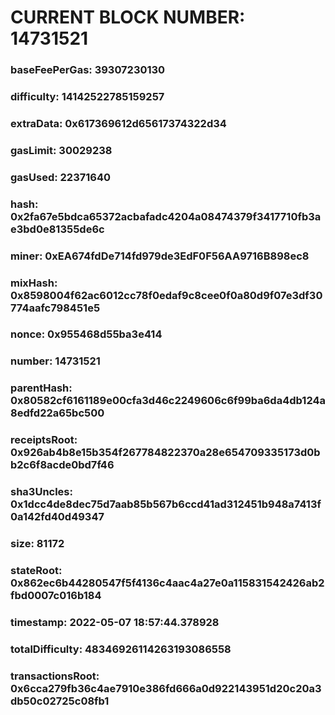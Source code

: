 # CURRENT BLOCK NUMBER: 14731521

### baseFeePerGas: 39307230130
### difficulty: 14142522785159257
### extraData: 0x617369612d65617374322d34
### gasLimit: 30029238
### gasUsed: 22371640
### hash: 0x2fa67e5bdca65372acbafadc4204a08474379f3417710fb3ae3bd0e81355de6c
### miner: 0xEA674fdDe714fd979de3EdF0F56AA9716B898ec8
### mixHash: 0x8598004f62ac6012cc78f0edaf9c8cee0f0a80d9f07e3df30774aafc798451e5
### nonce: 0x955468d55ba3e414
### number: 14731521
### parentHash: 0x80582cf6161189e00cfa3d46c2249606c6f99ba6da4db124a8edfd22a65bc500
### receiptsRoot: 0x926ab4b8e15b354f267784822370a28e654709335173d0bb2c6f8acde0bd7f46
### sha3Uncles: 0x1dcc4de8dec75d7aab85b567b6ccd41ad312451b948a7413f0a142fd40d49347
### size: 81172
### stateRoot: 0x862ec6b44280547f5f4136c4aac4a27e0a115831542426ab2fbd0007c016b184
### timestamp: 2022-05-07 18:57:44.378928
### totalDifficulty: 48346926114263193086558
### transactionsRoot: 0x6cca279fb36c4ae7910e386fd666a0d922143951d20c20a3db50c02725c08fb1
